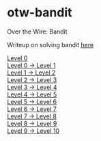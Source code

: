 # otw-bandit

Over the Wire: Bandit

Writeup on solving bandit [here](https://overthewire.org/wargames/bandit/)

[Level 0](/level-0.md)  
[Level 0 → Level 1](/level0-1.md)  
[Level 1 → Level 2](/level1-2.md)  
[Level 2 → Level 3](/level2-3.md)  
[Level 3 → Level 4](/level3-4.md)  
[Level 4 → Level 5](/level4-5.md)  
[Level 5 → Level 6](/level5-6.md)  
[Level 6 → Level 7](/level6-7.md)  
[Level 7 → Level 8](/level7-8.md)  
[Level 8 → Level 9](/level8-9.md)  
[Level 9 → Level 10](/level9-10.md)  